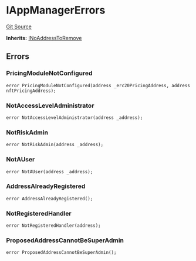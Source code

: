 # IAppManagerErrors
[Git Source](https://github.com/thrackle-io/aquifi-rules-v1/blob/0c22edbee3ca4c32dcba8042eeb10bc1a6c3bdd0/src/common/IErrors.sol)

**Inherits:**
[INoAddressToRemove](/src/common/IErrors.sol/interface.INoAddressToRemove.md)


## Errors
### PricingModuleNotConfigured

```solidity
error PricingModuleNotConfigured(address _erc20PricingAddress, address nftPricingAddress);
```

### NotAccessLevelAdministrator

```solidity
error NotAccessLevelAdministrator(address _address);
```

### NotRiskAdmin

```solidity
error NotRiskAdmin(address _address);
```

### NotAUser

```solidity
error NotAUser(address _address);
```

### AddressAlreadyRegistered

```solidity
error AddressAlreadyRegistered();
```

### NotRegisteredHandler

```solidity
error NotRegisteredHandler(address);
```

### ProposedAddressCannotBeSuperAdmin

```solidity
error ProposedAddressCannotBeSuperAdmin();
```

